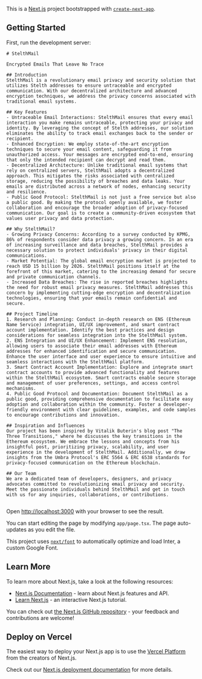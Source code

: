 This is a [Next.js](https://nextjs.org/) project bootstrapped with [`create-next-app`](https://github.com/vercel/next.js/tree/canary/packages/create-next-app).

## Getting Started

First, run the development server:

```
# StelthMail

Encrypted Emails That Leave No Trace

## Introduction
StelthMail is a revolutionary email privacy and security solution that utilizes Stelth addresses to ensure untraceable and encrypted communication. With our decentralized architecture and advanced encryption techniques, we address the privacy concerns associated with traditional email systems.

## Key Features
- Untraceable Email Interactions: StelthMail ensures that every email interaction you make remains untraceable, protecting your privacy and identity. By leveraging the concept of Stelth addresses, our solution eliminates the ability to track email exchanges back to the sender or recipient.
- Enhanced Encryption: We employ state-of-the-art encryption techniques to secure your email content, safeguarding it from unauthorized access. Your messages are encrypted end-to-end, ensuring that only the intended recipient can decrypt and read them.
- Decentralized Architecture: Unlike traditional email systems that rely on centralized servers, StelthMail adopts a decentralized approach. This mitigates the risks associated with centralized storage, reducing the possibility of breaches and data leaks. Your emails are distributed across a network of nodes, enhancing security and resilience.
- Public Good Protocol: StelthMail is not just a free service but also a public good. By making the protocol openly available, we foster collaboration and encourage the broader adoption of privacy-focused communication. Our goal is to create a community-driven ecosystem that values user privacy and data protection.

## Why StelthMail?
- Growing Privacy Concerns: According to a survey conducted by KPMG, 86% of respondents consider data privacy a growing concern. In an era of increasing surveillance and data breaches, StelthMail provides a necessary solution to protect individuals' privacy in their digital communications.
- Market Potential: The global email encryption market is projected to reach USD 15 billion by 2026. StelthMail positions itself at the forefront of this market, catering to the increasing demand for secure and private communication channels.
- Increased Data Breaches: The rise in reported breaches highlights the need for robust email privacy measures. StelthMail addresses this concern by implementing cutting-edge encryption and decentralization technologies, ensuring that your emails remain confidential and secure.

## Project Timeline
1. Research and Planning: Conduct in-depth research on ENS (Ethereum Name Service) integration, UI/UX improvement, and smart contract account implementation. Identify the best practices and design considerations for seamless integration into the StelthMail system.
2. ENS Integration and UI/UX Enhancement: Implement ENS resolution, allowing users to associate their email addresses with Ethereum addresses for enhanced identification and secure communication. Enhance the user interface and user experience to ensure intuitive and seamless interactions with the StelthMail platform.
3. Smart Contract Account Implementation: Explore and integrate smart contract accounts to provide advanced functionality and features within the StelthMail ecosystem. Smart contracts enable secure storage and management of user preferences, settings, and access control mechanisms.
4. Public Good Protocol and Documentation: Document StelthMail as a public good, providing comprehensive documentation to facilitate easy adoption and collaboration within the community. Foster a developer-friendly environment with clear guidelines, examples, and code samples to encourage contributions and innovation.

## Inspiration and Influences
Our project has been inspired by Vitalik Buterin's blog post "The Three Transitions," where he discusses the key transitions in the Ethereum ecosystem. We embrace the lessons and concepts from his insightful post, prioritizing privacy, scalability, and user experience in the development of StelthMail. Additionally, we draw insights from the Umbra Protocol's ERC 5564 & ERC 6538 standards for privacy-focused communication on the Ethereum blockchain.

## Our Team
We are a dedicated team of developers, designers, and privacy advocates committed to revolutionizing email privacy and security. Meet the passionate individuals behind StelthMail and get in touch with us for any inquiries, collaborations, or contributions.


```

Open [http://localhost:3000](http://localhost:3000) with your browser to see the result.

You can start editing the page by modifying `app/page.tsx`. The page auto-updates as you edit the file.

This project uses [`next/font`](https://nextjs.org/docs/basic-features/font-optimization) to automatically optimize and load Inter, a custom Google Font.

## Learn More

To learn more about Next.js, take a look at the following resources:

- [Next.js Documentation](https://nextjs.org/docs) - learn about Next.js features and API.
- [Learn Next.js](https://nextjs.org/learn) - an interactive Next.js tutorial.

You can check out [the Next.js GitHub repository](https://github.com/vercel/next.js/) - your feedback and contributions are welcome!

## Deploy on Vercel

The easiest way to deploy your Next.js app is to use the [Vercel Platform](https://vercel.com/new?utm_medium=default-template&filter=next.js&utm_source=create-next-app&utm_campaign=create-next-app-readme) from the creators of Next.js.

Check out our [Next.js deployment documentation](https://nextjs.org/docs/deployment) for more details.
